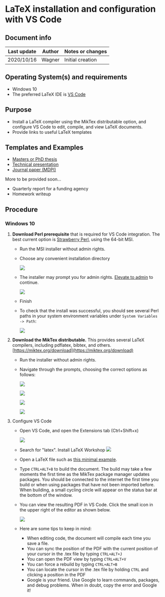 # LaTeX installation and configuration with VS Code

## Document info

| Last update | Author         | Notes or changes                    |
|-------------|----------------|-------------------------------------|
| 2020/10/16  | Wagner         | Initial creation                    |


## Operating System(s) and requirements
* Windows 10
* The preferred LaTeX IDE is [VS Code](https://github.com/uw-esolab/docs/blob/main/vscode/vscode.md)

## Purpose
* Install a LaTeX compiler using the MikTex distributable option, and configure VS Code to edit, compile, and view LaTeX documents.
* Provide links to useful LaTeX templates

## Templates and Examples


* [Masters or PhD thesis](https://github.com/uw-esolab/docs/tree/main/latex/template-thesis)
* [Technical presentation](https://github.com/uw-esolab/docs/tree/main/latex/template-presentation)
* [Journal paper (MDPI)](https://github.com/uw-esolab/docs/tree/main/latex/template-journal-1)

More to be provided soon...
* Quarterly report for a funding agency
* Homework writeup

## Procedure

### Windows 10

1. **Download Perl prerequisite** that is required for VS Code integration. The best current option is [Strawberry Perl](http://strawberryperl.com/), using the 64-bit MSI.
    * Run the MSI installer without admin rights. 
    * Choose any convenient installation directory

        ![](./image_001.png)

    * The installer may prompt you for admin rights. [Elevate to admin](https://github.com/uw-esolab/docs/blob/main/admin/admin.md) to continue.
    
        ![](./image_002.png)

    * Finish

    * To check that the install was successful, you should see several Perl paths in your system environment variables under `System Variables -> Path`:
    
        ![](./image_003.png)

2. **Download the MikTex distributable.** This provides several LaTeX compilers, including pdflatex, bibtex, and others. 
    [https://miktex.org/download](https://miktex.org/download)

    * Run the installer without admin rights.

    * Navigate through the prompts, choosing the correct options as follows:
    
        ![](./image_005.png)
        
        ![](./image_006.png)
        
        ![](./image_007.png)
        
        ![](./image_008.png)

3. Configure VS Code
    * Open VS Code, and open the Extensions tab (Ctrl+Shift+x)
    
        ![](./image_009.png)

    * Search for "latex". Install LaTeX Workshop
        ![](./image_010.png)

    * Open a LaTeX file such as [this minimal example](https://github.com/uw-esolab/docs/blob/main/latex/mwe.tex). 

    * Type ``CTRL+ALT+B`` to build the document. The build may take a few moments the first time as the MikTex package manager updates packages. You should be connected to the internet the first time you build or when using packages that have not been imported before. When building, a small cycling circle will appear on the status bar at the bottom of the window.

    * You can view the resulting PDF in VS Code. Click the small icon in the upper right of the editor as shown below.
    
        ![](./image_011.png)

    * Here are some tips to keep in mind:
        * When editing code, the document will compile each time you save a file.
        * You can sync the position of the PDF with the current position of your cursor in the .tex file by typing ``CTRL+ALT+J``
        * You can open the PDF view by typing ``CTRL+ALT+V``
        * You can force a rebuild by typing ``CTRL+ALT+B``
        * You can locate the cursor in the .tex file by holding ``CTRL`` and clicking a position in the PDF
        * Google is your friend. Use Google to learn commands, packages, and debug problems. When in doubt, copy the error and Google it!


